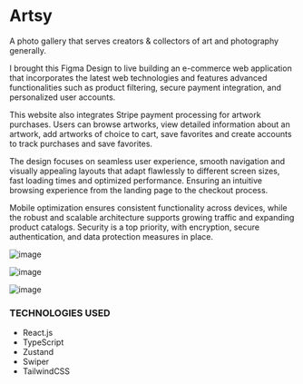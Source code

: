 # Artsy
A photo gallery that serves creators &amp; collectors of art and photography generally.

I brought this Figma Design to live building an e-commerce web application that incorporates the latest web technologies and features advanced functionalities such as product filtering, secure payment integration, and personalized user accounts. 

This website also integrates Stripe payment processing for artwork purchases. Users can browse artworks, view detailed information about an artwork, add artworks of choice to cart, save favorites and create accounts to track purchases and save favorites. 

The design focuses on seamless user experience, smooth navigation and visually appealing layouts that adapt flawlessly to different screen sizes, fast loading times and optimized performance. Ensuring an intuitive browsing experience from the landing page to the checkout process.
 
Mobile optimization ensures consistent functionality across devices, while the robust and scalable architecture supports growing traffic and expanding product catalogs. Security is a top priority, with encryption, secure authentication, and data protection measures in place. 

![image](https://github.com/eniiku/Artsy/assets/112134400/70900bbb-5051-45ec-9ce1-66a795b03711)

![image](https://github.com/eniiku/Artsy/assets/112134400/2e2808a2-9431-4d98-80fa-461e86e58329)

![image](https://github.com/eniiku/Artsy/assets/112134400/6520acbf-f51a-4c3e-b087-5f0108abfcc0)

### TECHNOLOGIES USED
- React.js
- TypeScript
- Zustand
- Swiper
- TailwindCSS

